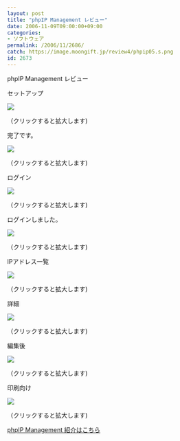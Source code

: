 ```yaml
---
layout: post
title: "phpIP Management レビュー"
date: 2006-11-09T09:00:00+09:00
categories:
- ソフトウェア
permalink: /2006/11/2686/
catch: https://image.moongift.jp/review4/phpip05.s.png
id: 2673
---
```

phpIP Management レビュー  
<!--more-->

セットアップ

  

[![](https://image.moongift.jp/review4/phpip01.s.png)](https://image.moongift.jp/review4/phpip01.png)  
  
（クリックすると拡大します)

  

完了です。

  

[![](https://image.moongift.jp/review4/phpip02.s.png)](https://image.moongift.jp/review4/phpip02.png)  
  
（クリックすると拡大します)

  

ログイン

  

[![](https://image.moongift.jp/review4/phpip03.s.png)](https://image.moongift.jp/review4/phpip03.png)  
  
（クリックすると拡大します)

  

ログインしました。

  

[![](https://image.moongift.jp/review4/phpip04.s.png)](https://image.moongift.jp/review4/phpip04.png)  
  
（クリックすると拡大します)

  

IPアドレス一覧

  

[![](https://image.moongift.jp/review4/phpip05.s.png)](https://image.moongift.jp/review4/phpip05.png)  
  
（クリックすると拡大します)

  

詳細

  

[![](https://image.moongift.jp/review4/phpip06.s.png)](https://image.moongift.jp/review4/phpip06.png)  
  
（クリックすると拡大します)

  

編集後

  

[![](https://image.moongift.jp/review4/phpip07.s.png)](https://image.moongift.jp/review4/phpip07.png)  
  
（クリックすると拡大します)

  

印刷向け

  

[![](https://image.moongift.jp/review4/phpip08.s.png)](https://image.moongift.jp/review4/phpip08.png)  
  
（クリックすると拡大します)

  

[phpIP Management 紹介はこちら](http://oss.moongift.jp/intro/i-2685.html)

